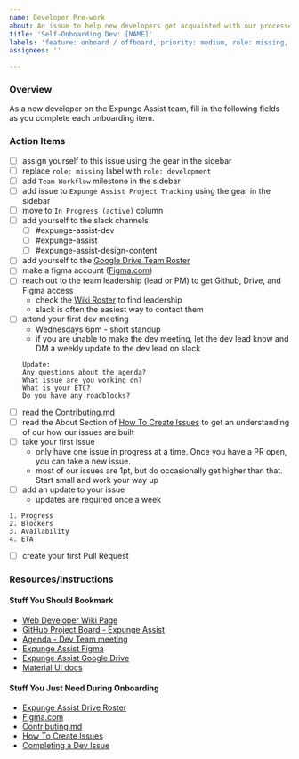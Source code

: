 ```yaml
---
name: Developer Pre-work
about: An issue to help new developers get acquainted with our processes.
title: 'Self-Onboarding Dev: [NAME]'
labels: 'feature: onboard / offboard, priority: medium, role: missing, size: 1pt, issue level I: request'
assignees: ''

---
```


### Overview

As a new developer on the Expunge Assist team, fill in the following fields as you complete each onboarding item.

### Action Items

- [ ] assign yourself to this issue using the gear in the sidebar
- [ ] replace `role: missing` label with `role: development`
- [ ] add `Team Workflow` milestone in the sidebar
- [ ] add issue to `Expunge Assist Project Tracking` using the gear in the sidebar
- [ ] move to `In Progress (active)` column
- [ ] add yourself to the slack channels
  - [ ] #expunge-assist-dev
  - [ ] #expunge-assist
  - [ ] #expunge-assist-design-content
- [ ] add yourself to the [Google Drive Team Roster](https://docs.google.com/spreadsheets/d/12sAwYiQJP4fmEONF6-oUVYFVupTwSkci/edit)
- [ ] make a figma account ([Figma.com](https://figma.com))
- [ ] reach out to the team leadership (lead or PM) to get Github, Drive, and Figma access
  - check the [Wiki Roster](https://github.com/hackforla/expunge-assist/wiki/The-Current-Team) to find leadership
  - slack is often the easiest way to contact them
- [ ] attend your first dev meeting
  - Wednesdays 6pm - short standup
  - if you are unable to make the dev meeting, let the dev lead know and DM a weekly update to the dev lead on slack
  ```
  Update:
  Any questions about the agenda?
  What issue are you working on?
  What is your ETC?
  Do you have any roadblocks?
  ```
- [ ] read the [Contributing.md](https://github.com/hackforla/expunge-assist/blob/main/CONTRIBUTING.md)
- [ ] read the About Section of [How To Create Issues](https://github.com/hackforla/expunge-assist/wiki/How-to-Create-Issues#About) to get an understanding of our how our issues are built
- [ ] take your first issue
  - only have one issue in progress at a time. Once you have a PR open, you can take a new issue.
  - most of our issues are 1pt, but do occasionally get higher than that. Start small and work your way up
- [ ] add an update to your issue
  - updates are required once a week

```
1. Progress
2. Blockers
3. Availability
4. ETA
```

- [ ] create your first Pull Request

### Resources/Instructions

#### Stuff You Should Bookmark

- [Web Developer Wiki Page](https://github.com/hackforla/expunge-assist/wiki/Web-Developer)
- [GitHub Project Board - Expunge Assist](https://github.com/hackforla/expunge-assist/projects/1)
- [Agenda - Dev Team meeting](https://github.com/hackforla/expunge-assist/issues/411)
- [Expunge Assist Figma](https://www.figma.com/file/hYqRxmBVtJbDv9DJXV6nra/Expunge-Assist-Main-Figma?type=design&node-id=2-21&mode=design&t=gp9ORTk5A0xuk3TF-0)
- [Expunge Assist Google Drive](https://drive.google.com/drive/folders/1qR-5gm7a-3h-Zm6Tu8IxDQ6yL488kf1n?usp=sharing)
- [Material UI docs](https://mui.com/material-ui/getting-started/)

#### Stuff You Just Need During Onboarding

- [Expunge Assist Drive Roster](https://docs.google.com/spreadsheets/d/12sAwYiQJP4fmEONF6-oUVYFVupTwSkci/edit)
- [Figma.com](https://figma.com)
- [Contributing.md](https://github.com/hackforla/expunge-assist/blob/main/CONTRIBUTING.md)
- [How To Create Issues](https://github.com/hackforla/expunge-assist/wiki/How-to-Create-Issues)
- [Completing a Dev Issue](https://github.com/hackforla/expunge-assist/wiki/Completing-a-Dev-Issue)
